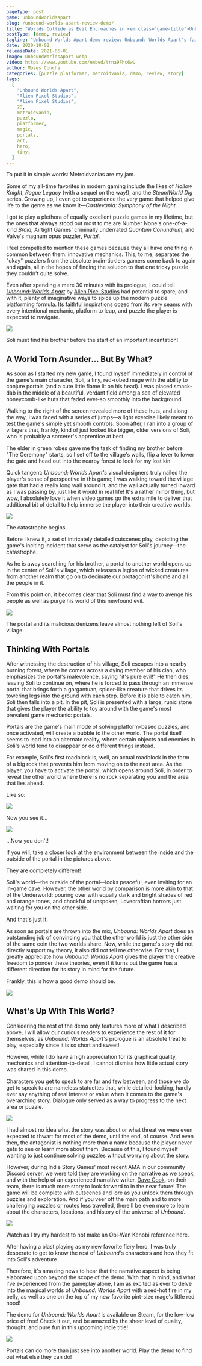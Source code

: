 ```yaml
---
pageType: post
game: unboundworldsapart
slug: /unbound-worlds-apart-review-demo/
title: "Worlds Collide as Evil Encroaches in <em class='game-title'>Unbound Worlds Apart</em>"
postType: [demo, review]
tagline: "Unbound Worlds Apart demo review: Unbound: Worlds Apart's faithful inspirations oozed from its very seams with every intentional mechanic, platform to leap, and puzzle the player is expected to navigate."
date: 2020-10-02
releaseDate: 2021-06-01
image: UnboundWorldsApart.webp
video: https://www.youtube.com/embed/trna9Fhc6wU
author: Moses Concha
categories: [puzzle platformer, metroidvania, demo, review, story]
tags:
  [
    "Unbound Worlds Apart",
    "Alien Pixel Studios",
    "Alien Pixel Studios",
    2D,
    metroidvania,
    puzzle,
    platformer,
    magic,
    portals,
    art,
    hero,
    tiny,
  ]
---
```


To put it in simple words: Metroidvanias are my jam.

Some of my all-time favorites in modern gaming include the likes of _Hollow Knight_, _Rogue Legacy_ (with a sequel on the way!), and the _SteamWorld Dig_ series. Growing up, I even got to experience the very game that helped give life to the genre as we know it—_Castlevania: Symphony of the Night._

I got to play a plethora of equally excellent puzzle games in my lifetime, but the ones that always stood out most to me are Number None's one-of-a-kind _Braid,_ Airtight Games' criminally underrated _Quantum Conundrum_, and Valve's magnum opus puzzler, _Portal_.

I feel compelled to mention these games because they all have one thing in common between them: innovative mechanics. This, to me, separates the "okay" puzzlers from the absolute brain-ticklers gamers come back to again and again, all in the hopes of finding the solution to that one tricky puzzle they couldn't quite solve.

Even after spending a mere 30 minutes with its prologue, I could tell [_Unbound: Worlds Apart_](https://unboundthegame.com/) by [Alien Pixel Studios](https://www.facebook.com/AlienPixel/) had potential to spare, and with it, plenty of imaginative ways to spice up the modern puzzle platforming formula. Its faithful inspirations oozed from its very seams with every intentional mechanic, platform to leap, and puzzle the player is expected to navigate.

![][image0]

<figcaption>Soli must find his brother before the start of an important incantation!</figcaption>

## A World Torn Asunder... But By What?

As soon as I started my new game, I found myself immediately in control of the game's main character, Soli, a tiny, red-robed mage with the ability to conjure portals (and a cute little flame lit on his head). I was placed smack-dab in the middle of a beautiful, verdant field among a sea of elevated honeycomb-like huts that faded ever-so smoothly into the background.

Walking to the right of the screen revealed more of these huts, and along the way, I was faced with a series of jumps—a light exercise likely meant to test the game's simple yet smooth controls. Soon after, I ran into a group of villagers that, frankly, kind of just looked like bigger, older versions of Soli, who is probably a sorcerer's apprentice at best.

The elder in green robes gave me the task of finding my brother before "The Ceremony" starts, so I set off to the village's walls, flip a lever to lower the gate and head out into the nearby forest to look for my lost kin.

Quick tangent: _Unbound: Worlds Apart's_ visual designers truly nailed the player's sense of perspective in this game; I was walking toward the village gate that had a really long wall around it, and the wall actually turned inward as I was passing by, just like it would in real life! It's a rather minor thing, but wow, I absolutely love it when video games go the extra mile to deliver that additional bit of detail to help immerse the player into their creative worlds.

![][image1]

<figcaption>The catastrophe begins.</figcaption>

Before I knew it, a set of intricately detailed cutscenes play, depicting the game's inciting incident that serve as the catalyst for Soli's journey—the catastrophe.

As he is away searching for his brother, a portal to another world opens up in the center of Soli's village, which releases a legion of wicked creatures from another realm that go on to decimate our protagonist's home and all the people in it.

From this point on, it becomes clear that Soli must find a way to avenge his people as well as purge his world of this newfound evil.

![][image2]

<figcaption>The portal and its malicious denizens leave almost nothing left of Soli's village.</figcaption>

## Thinking With Portals

After witnessing the destruction of his village, Soli escapes into a nearby burning forest, where he comes across a dying member of his clan, who emphasizes the portal's malevolence, saying "it's pure evil!" He then dies, leaving Soli to continue on, where he is forced to pass through an immense portal that brings forth a gargantuan, spider-like creature that drives its towering legs into the ground with each step. Before it is able to catch him, Soli then falls into a pit. In the pit, Soli is presented with a large, runic stone that gives the player the ability to toy around with the game's most prevalent game mechanic: portals.

Portals are the game's main mode of solving platform-based puzzles, and once activated, will create a bubble to the other world. The portal itself seems to lead into an alternate reality, where certain objects and enemies in Soli's world tend to disappear or do different things instead.

For example, Soli's first roadblock is, well, an actual roadblock in the form of a big rock that prevents him from moving on to the next area. As the player, you have to activate the portal, which opens around Soli, in order to reveal the other world where there is no rock separating you and the area that lies ahead.

Like so:

![][image3]

<figcaption>Now you see it...</figcaption>

![][image4]

<figcaption>...Now you don't!</figcaption>

If you will, take a closer look at the environment between the inside and the outside of the portal in the pictures above.

They are completely different!

Soli's world—the outside of the portal—looks peaceful, even inviting for an in-game cave. However, the other world by comparison is more akin to that of the Underworld: pouring over with equally dark and bright shades of red and orange tones, and chockful of unspoken, Lovecraftian horrors just waiting for you on the other side.

And that's just it.

As soon as portals are thrown into the mix, _Unbound: Worlds Apart_ does an outstanding job of convincing you that the other world is just the other side of the same coin the two worlds share. Now, while the game's story did not directly support my theory, it also did not tell me otherwise. For that, I greatly appreciate how _Unbound: Worlds Apart_ gives the player the creative freedom to ponder these theories, even if it turns out the game has a different direction for its story in mind for the future.

Frankly, this is how a good demo should be.

![][image-extra0]

## What's Up With This World?

Considering the rest of the demo only features more of what I described above, I will allow our curious readers to experience the rest of it for themselves, as _Unbound: Worlds Apart's_ prologue is an absolute treat to play, especially since it is so short and sweet!

However, while I do have a high appreciation for its graphical quality, mechanics and attention-to-detail, I cannot dismiss how little actual story was shared in this demo.

Characters you get to speak to are far and few between, and those we do get to speak to are nameless statuettes that, while detailed-looking, hardly ever say anything of real interest or value when it comes to the game's overarching story. Dialogue only served as a way to progress to the next area or puzzle.

![][image-extra1]

I had almost no idea what the story was about or what threat we were even expected to thwart for most of the demo, until the end, of course. And even then, the antagonist is nothing more than a name because the player never gets to see or learn more about them. Because of this, I found myself wanting to just continue solving puzzles without worrying about the story.

However, during Indie Story Games' most recent AMA in our community Discord server, we were told they are working on the narrative as we speak, and with the help of an experienced narrative writer, [Dave Cook](https://twitter.com/davescook), on their team, there is much more story to look forward to in the near future! The game will be complete with cutscenes and lore as you unlock them through puzzles and exploration. And if you veer off the main path and to more challenging puzzles or routes less travelled, there'll be even more to learn about the characters, locations, and history of the universe of _Unbound_.

![][image5]

<figcaption>Watch as I try my hardest to not make an Obi-Wan Kenobi reference here.</figcaption>

After having a blast playing as my new favorite fiery hero, I was truly desperate to get to know the rest of _Unbound_'s characters and how they fit into Soli's adventure.

Therefore, it's amazing news to hear that the narrative aspect is being elaborated upon beyond the scope of the demo. With that in mind, and what I've experienced from the gameplay alone, I am as excited as ever to delve into the magical worlds of _Unbound: Worlds Apart_ with a red-hot fire in my belly, as well as one on the top of my new favorite pint-size mage's little red hood!

The demo for _Unbound: Worlds Apart_ is available on Steam, for the low-low price of free! Check it out, and be amazed by the sheer level of quality, thought, and pure fun in this upcoming indie title!

![][image6]

<figcaption>Portals can do more than just see into another world. Play the demo to find out what else they can do!</figcaption>

[image0]: ../../../images/post/unboundworldsapart/UnboundWorldsApart0.webp
[image1]: ../../../images/post/unboundworldsapart/UnboundWorldsApart1.webp
[image2]: ../../../images/post/unboundworldsapart/UnboundWorldsApart2.webp
[image3]: ../../../images/post/unboundworldsapart/UnboundWorldsApart3.webp
[image4]: ../../../images/post/unboundworldsapart/UnboundWorldsApart4.webp
[image5]: ../../../images/post/unboundworldsapart/UnboundWorldsApart5.webp
[image6]: ../../../images/post/unboundworldsapart/UnboundWorldsApart6.webp
[image-extra0]: ../../../images/post/unboundworldsapart/Unbound-portal.webp
[image-extra1]: ../../../images/post/unboundworldsapart/Unbound-dialogue.webp
